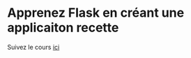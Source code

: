# Apprenez Flask en créant une applicaiton recette

Suivez le cours [ici](https://xarala.co/courses)
